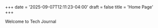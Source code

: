 +++
date = '2025-09-07T12:11:23-04:00'
draft = false
title = 'Home Page'
+++

Welcome to Tech Journal